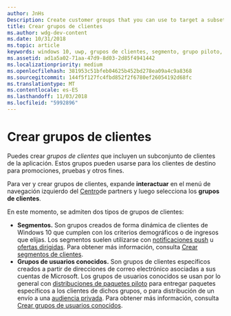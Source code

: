 ```yaml
---
author: JnHs
Description: Create customer groups that you can use to target a subset of your app's customer base for promotions, testing, or other purposes.
title: Crear grupos de clientes
ms.author: wdg-dev-content
ms.date: 10/31/2018
ms.topic: article
keywords: windows 10, uwp, grupos de clientes, segmento, grupo piloto, grupo de usuarios conocido
ms.assetid: ad1a5a02-71aa-47d9-8d03-2d85f4941442
ms.localizationpriority: medium
ms.openlocfilehash: 381953c51bfeb04625b452bd278ea09a4c9a8368
ms.sourcegitcommit: 144f5f127fc4fbd852f2f6780ef26054192d68fc
ms.translationtype: MT
ms.contentlocale: es-ES
ms.lasthandoff: 11/03/2018
ms.locfileid: "5992896"
---
```

# <a name="create-customer-groups"></a>Crear grupos de clientes

Puedes crear *grupos de clientes* que incluyen un subconjunto de clientes de la aplicación. Estos grupos pueden usarse para los clientes de destino para promociones, pruebas y otros fines.

Para ver y crear grupos de clientes, expande **interactuar** en el menú de navegación izquierdo del [Centro](https://partner.microsoft.com/dashboard)de partners y luego selecciona los **grupos de clientes**.

En este momento, se admiten dos tipos de grupos de clientes:

- **Segmentos.** Son grupos creados de forma dinámica de clientes de Windows 10 que cumplen con los criterios demográficos o de ingresos que elijas. Los segmentos suelen utilizarse con [notificaciones push](send-push-notifications-to-your-apps-customers.md) u [ofertas dirigidas](use-targeted-offers-to-maximize-engagement-and-conversions.md). Para obtener más información, consulta [Crear segmentos de clientes](create-customer-segments.md).
- **Grupos de usuarios conocidos.** Son grupos de clientes específicos creados a partir de direcciones de correo electrónico asociadas a sus cuentas de Microsoft. Los grupos de usuarios conocidos se usan por lo general con [distribuciones de paquetes piloto](package-flights.md) para entregar paquetes específicos a los clientes de dichos grupos, o para distribución de un envío a una [audiencia privada](choose-visibility-options.md#audience). Para obtener más información, consulta [Crear grupos de usuarios conocidos](create-known-user-groups.md).
